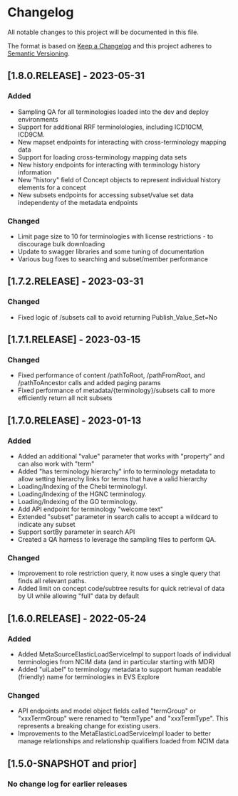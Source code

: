 # Changelog
All notable changes to this project will be documented in this file.

The format is based on [Keep a Changelog](http://keepachangelog.com/en/1.0.0/)
and this project adheres to [Semantic Versioning](http://semver.org/spec/v2.0.0.html).

## [1.8.0.RELEASE] - 2023-05-31
### Added
 - Sampling QA for all terminologies loaded into the dev and deploy environments
 - Support for additional RRF terminolologies, including ICD10CM, ICD9CM.
 - New mapset endpoints for interacting with cross-terminology mapping data
 - Support for loading cross-terminology mapping data sets
 - New history endpoints for interacting with terminology history information
 - New "history" field of Concept objects to represent individual history elements for a concept
 - New subsets endpoints for accessing subset/value set data independenty of the metadata endpoints
### Changed
 - Limit page size to 10 for terminologies with license restrictions - to discourage bulk downloading
 - Update to swagger libraries and some tuning of documentation
 - Various bug fixes to searching and subset/member performance

## [1.7.2.RELEASE] - 2023-03-31
### Changed
 - Fixed logic of /subsets call to avoid returning Publish_Value_Set=No

## [1.7.1.RELEASE] - 2023-03-15
### Changed
 - Fixed performance of content /pathToRoot, /pathFromRoot, and /pathToAncestor calls and added paging params
 - Fixed performance of metadata/{terminology}/subsets call to more efficiently return all ncit subsets

## [1.7.0.RELEASE] - 2023-01-13
### Added
- Added an additional "value" parameter that works with "property" and can also work with "term" 
- Added "has terminology hierarchy" info to terminology metadata to allow setting hierarchy links for terms that have a valid hierarchy
- Loading/Indexing of the Chebi terminologyI.
- Loading/Indexing of the HGNC terminology.
- Loading/Indexing of the GO terminology.
- Add API endpoint for terminology "welcome text"
- Extended "subset" parameter in search calls to accept a wildcard to indicate any subset
- Support sortBy parameter in search API
- Created a QA harness to leverage the sampling files to perform QA.
### Changed
 - Improvement to role restriction query, it now uses a single query that finds all relevant paths.
 - Added limit on concept code/subtree results for quick retrieval of data by UI while allowing "full" data by default

## [1.6.0.RELEASE] - 2022-05-24
### Added
- Added MetaSourceElasticLoadServiceImpl to support loads of individual terminologies from NCIM data (and in particular starting with MDR)
- Added "uiLabel" to terminology metadata to support human readable (friendly) name for terminologies in EVS Explore

### Changed
- API endpoints and model object fields called "termGroup" or "xxxTermGroup" were renamed to "termType" and "xxxTermType". This represents a breaking change for existing users.
- Improvements to the MetaElasticLoadServiceImpl loader to better manage relationships and relationship qualifiers loaded from NCIM data

## [1.5.0-SNAPSHOT and prior]
### No change log for earlier releases
